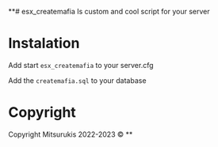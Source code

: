 **# esx_createmafia
Is custom and cool script for your server

# Instalation
Add start ```esx_createmafia``` to your server.cfg 

Add the ```createmafia.sql``` to your database

# Copyright
Copyright Mitsurukis 2022-2023 ©️ **
